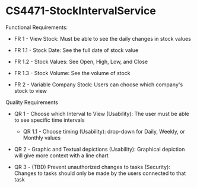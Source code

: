 # CS4471-StockIntervalService

 
Functional Requirements​:

- FR 1 - View Stock: Must be able to see the daily changes in stock values
  
 - FR 1.1 - Stock Date: See the full date of stock value

 - FR 1.2 - Stock Values: See Open, High, Low, and Close

 - FR 1.3 - Stock Volume: See the volume of stock

- FR 2 - Variable Company Stock: Users can choose which company's stock to view

Quality Requirements​ 

- QR 1 - Choose which Interval to View (Usability): The user must be able to see specific ​time intervals 

  - QR 1.1 - Choose timing (Usability): drop-down for Daily, Weekly, or Monthly values​

- QR 2 - Graphic and Textual depictions (Usability): Graphical depiction will give more context with a line chart

- QR 3 - (TBD) Prevent unauthorized changes to tasks (Security): Changes to tasks should only be made by the users connected to that task​
